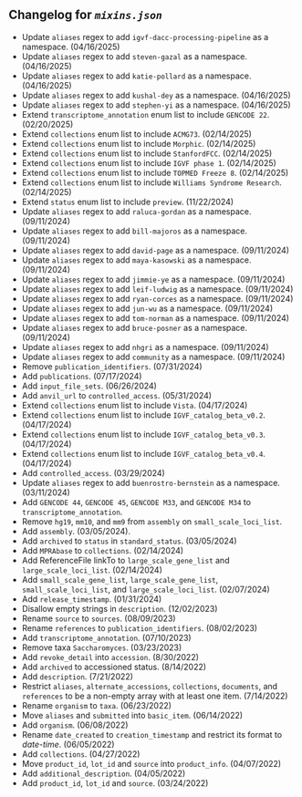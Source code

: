 ## Changelog for *`mixins.json`*

* Update `aliases` regex to add `igvf-dacc-processing-pipeline` as a namespace. (04/16/2025)
* Update `aliases` regex to add `steven-gazal` as a namespace. (04/16/2025)
* Update `aliases` regex to add `katie-pollard` as a namespace. (04/16/2025)
* Update `aliases` regex to add `kushal-dey` as a namespace. (04/16/2025)
* Update `aliases` regex to add `stephen-yi` as a namespace. (04/16/2025)
* Extend `transcriptome_annotation` enum list to include `GENCODE 22`. (02/20/2025)
* Extend `collections` enum list to include `ACMG73`. (02/14/2025)
* Extend `collections` enum list to include `Morphic`. (02/14/2025)
* Extend `collections` enum list to include `StanfordFCC`. (02/14/2025)
* Extend `collections` enum list to include `IGVF phase 1`. (02/14/2025)
* Extend `collections` enum list to include `TOPMED Freeze 8`. (02/14/2025)
* Extend `collections` enum list to include `Williams Syndrome Research`. (02/14/2025)
* Extend `status` enum list to include `preview`. (11/22/2024)
* Update `aliases` regex to add `raluca-gordan` as a namespace. (09/11/2024)
* Update `aliases` regex to add `bill-majoros` as a namespace. (09/11/2024)
* Update `aliases` regex to add `david-page` as a namespace. (09/11/2024)
* Update `aliases` regex to add `maya-kasowski` as a namespace. (09/11/2024)
* Update `aliases` regex to add `jimmie-ye` as a namespace. (09/11/2024)
* Update `aliases` regex to add `leif-ludwig` as a namespace. (09/11/2024)
* Update `aliases` regex to add `ryan-corces` as a namespace. (09/11/2024)
* Update `aliases` regex to add `jun-wu` as a namespace. (09/11/2024)
* Update `aliases` regex to add `tom-norman` as a namespace. (09/11/2024)
* Update `aliases` regex to add `bruce-posner` as a namespace. (09/11/2024)
* Update `aliases` regex to add `nhgri` as a namespace. (09/11/2024)
* Update `aliases` regex to add `community` as a namespace. (09/11/2024)
* Remove `publication_identifiers`. (07/31/2024)
* Add `publications`. (07/17/2024)
* Add `input_file_sets`. (06/26/2024)
* Add `anvil_url` to `controlled_access`. (05/31/2024)
* Extend `collections` enum list to include `Vista`. (04/17/2024)
* Extend `collections` enum list to include `IGVF_catalog_beta_v0.2`. (04/17/2024)
* Extend `collections` enum list to include `IGVF_catalog_beta_v0.3`. (04/17/2024)
* Extend `collections` enum list to include `IGVF_catalog_beta_v0.4`. (04/17/2024)
* Add `controlled_access`. (03/29/2024)
* Update `aliases` regex to add `buenrostro-bernstein` as a namespace. (03/11/2024)
* Add `GENCODE 44`, `GENCODE 45`, `GENCODE M33`, and `GENCODE M34` to `transcriptome_annotation`.
* Remove `hg19`, `mm10`, and `mm9` from `assembly` on `small_scale_loci_list`.
* Add `assembly`. (03/05/2024).
* Add `archived` to `status` in `standard_status`. (03/05/2024)
* Add `MPRAbase` to `collections`. (02/14/2024)
* Add ReferenceFile linkTo to `large_scale_gene_list` and `large_scale_loci_list`. (02/14/2024)
* Add `small_scale_gene_list`, `large_scale_gene_list`, `small_scale_loci_list`, and `large_scale_loci_list`. (02/07/2024)
* Add `release_timestamp`. (01/31/2024)
* Disallow empty strings in `description`. (12/02/2023)
* Rename `source` to `sources`. (08/09/2023)
* Rename `references` to `publication_identifiers`. (08/02/2023)
* Add `transcriptome_annotation`. (07/10/2023)
* Remove taxa `Saccharomyces`. (03/23/2023)
* Add `revoke_detail` into `accession`. (8/30/2022)
* Add `archived` to accessioned status. (8/14/2022)
* Add `description`. (7/21/2022)
* Restrict `aliases`, `alternate_accessions`, `collections`, `documents`, and `references` to be a non-empty array with at least one item. (7/14/2022)
* Rename `organism` to `taxa`. (06/23/2022)
* Move `aliases` and `submitted` into `basic_item`. (06/14/2022)
* Add `organism`. (06/08/2022)
* Rename `date_created` to `creation_timestamp` and restrict its format to *date-time*. (06/05/2022)
*  Add `collections`. (04/27/2022)
*  Move `product_id`, `lot_id` and `source` into `product_info`. (04/07/2022)
*  Add `additional_description`. (04/05/2022)
*  Add `product_id`, `lot_id` and `source`. (03/24/2022)
